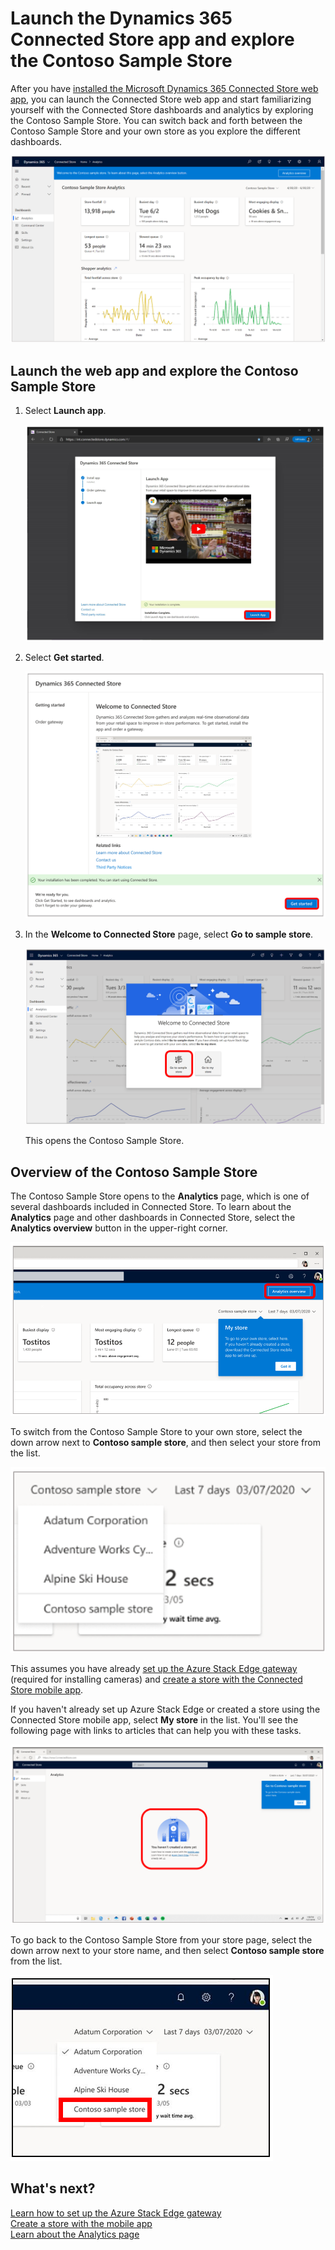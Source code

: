 

# Launch the Dynamics 365 Connected Store app and explore the Contoso Sample Store

After you have [installed the Microsoft Dynamics 365 Connected Store web app](admin-install-web-app.md), you can launch the Connected Store web app and start familiarizing yourself with the Connected Store dashboards and analytics by exploring the Contoso Sample Store. You can switch back and forth between the Contoso Sample Store and your own store as you explore the different dashboards. 

![Contoso Sample Store screen](media/first-run-contoso-sample-store.PNG "Contoso Sample Store screen")

## Launch the web app and explore the Contoso Sample Store

1. Select **Launch app**.

    ![Launch app button on Setup page](media/first-run-launch-app.PNG "Launch app button on Setup page")

2. Select **Get started**.

    ![Get started button on Setup page](media/first-run-get-started.PNG "Get started button on Setup page")       
        
3. In the **Welcome to Connected Store** page, select **Go to sample store**.

    ![Welcome to Connected Store page](media/first-run-welcome-page.PNG "Welcome to Connected Store page")
    
    This opens the Contoso Sample Store.     
       
## Overview of the Contoso Sample Store

The Contoso Sample Store opens to the **Analytics** page, which is one of several dashboards included in Connected Store. To learn about the **Analytics** page and
other dashboards in Connected Store, select the **Analytics overview** button in the upper-right corner.

![Analytics overview button in Constoso Sample Store](media/first-run-analytics-overview-button.PNG "Analytics overview button in Constoso Sample Store")

To switch from the Contoso Sample Store to your own store, select the down arrow next to **Contoso sample store**, and then select your store from the list. 

![Contoso sample store list dropped down](media/first-run-sample-store-list.PNG "Contoso sample store list dropped down")

This assumes you have already [set up the Azure Stack Edge gateway](ase-install.md) (required for installing cameras) and [create a store with the 
Connected Store mobile app](mobile-app-create-store.md).

If you haven't already set up Azure Stack Edge or created a store using the Connected Store mobile app, select **My store** in the list. You'll see the following 
page with links to articles that can help you with these tasks. 

![Screen shot that shows links to creating a store with the mobile app and setting up Azure Stack Edge gateway](media/first-run-setup-prompts.PNG "Screen shot that shows links to creating a store with the mobile app and setting up Azure Stack Edge gateway")

To go back to the Contoso Sample Store from your store page, select the down arrow next to your store name, and then select **Contoso sample store** from the 
list.

![Dropped-down list showing how to go back to Contoso Sample Store](media/first-run-return-contoso-store.PNG "Dropped-down list showing how to go back to Contoso Sample Store")

## What's next?

[Learn how to set up the Azure Stack Edge gateway](ase-install.md)<br>
[Create a store with the mobile app](mobile-app-create-store.md)<br>
[Learn about the Analytics page](web-app-get-insights.md)




